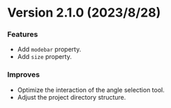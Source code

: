 # Version 2.1.0 (2023/8/28)
### Features
- Add `modebar` property.
- Add `size` property.

### Improves
- Optimize the interaction of the angle selection tool.
- Adjust the project directory structure.